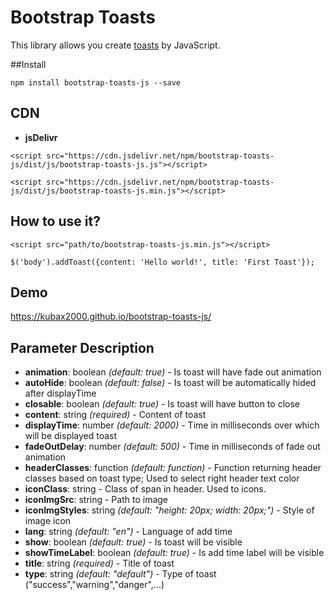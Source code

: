 # Bootstrap Toasts
This library allows you create <a href="https://getbootstrap.com/docs/4.3/components/toasts/" title="Toasts">toasts</a> by JavaScript.

##Install

```
npm install bootstrap-toasts-js --save
```

## CDN
- **jsDelivr**
```
<script src="https://cdn.jsdelivr.net/npm/bootstrap-toasts-js/dist/js/bootstrap-toasts-js.js"></script>
```
```
<script src="https://cdn.jsdelivr.net/npm/bootstrap-toasts-js/dist/js/bootstrap-toasts-js.min.js"></script>
```

## How to use it?
```
<script src="path/to/bootstrap-toasts-js.min.js"></script>

$('body').addToast({content: 'Hello world!', title: 'First Toast'});
```

## Demo 

<a href="https://kubax2000.github.io/bootstrap-toasts-js/" target="_blank" title="bootstrap-toasts-js">https://kubax2000.github.io/bootstrap-toasts-js/</a>

## Parameter Description

- **animation**: boolean <i>(default: true)</i> - Is toast will have fade out animation
- **autoHide**: boolean <i>(default: false)</i> - Is toast will be automatically hided after displayTime
- **closable**: boolean <i>(default: true)</i> - Is toast will have button to close
- **content**: string <i>(required)</i> - Content of toast
- **displayTime**: number <i>(default: 2000)</i> - Time in milliseconds over which will be displayed toast
- **fadeOutDelay**: number <i>(default: 500)</i> - Time in milliseconds of fade out animation
- **headerClasses**: function <i>(default: function)</i> - Function returning header classes based on toast type; Used to select right header text color
- **iconClass**: string - Class of span in header. Used to icons.
- **iconImgSrc**: string - Path to image
- **iconImgStyles**: string <i>(default: "height: 20px; width: 20px;")</i> - Style of image icon
- **lang**: string <i>(default: "en")</i> - Language of add time
- **show**: boolean <i>(default: true)</i> - Is toast will be visible
- **showTimeLabel**: boolean <i>(default: true)</i> - Is add time label will be visible
- **title**: string <i>(required)</i> - Title of toast
- **type**: string <i>(default: "default")</i> - Type of toast ("success","warning","danger",...)